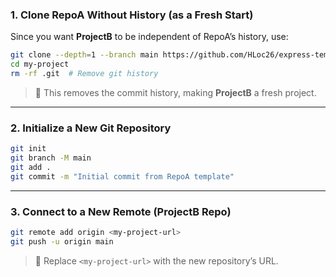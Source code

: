 ### **1. Clone RepoA Without History (as a Fresh Start)**  
Since you want **ProjectB** to be independent of RepoA’s history, use:  
```sh
git clone --depth=1 --branch main https://github.com/HLoc26/express-template.git my-project
cd my-project
rm -rf .git  # Remove git history
```
> 🚀 This removes the commit history, making **ProjectB** a fresh project.

---

### **2. Initialize a New Git Repository**  
```sh
git init
git branch -M main
git add .
git commit -m "Initial commit from RepoA template"
```

---

### **3. Connect to a New Remote (ProjectB Repo)**
```sh
git remote add origin <my-project-url>
git push -u origin main
```
> 🔗 Replace `<my-project-url>` with the new repository’s URL.
